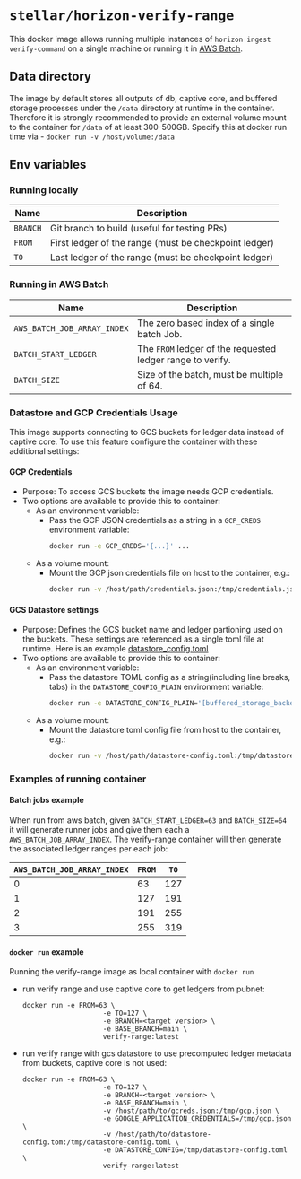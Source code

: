 # `stellar/horizon-verify-range`

This docker image allows running multiple instances of `horizon ingest verify-command` on a single machine or running it in [AWS Batch](https://aws.amazon.com/batch/).

## Data directory
The image by default stores all outputs of db, captive core, and buffered storage processes
under the `/data` directory at runtime in the container. Therefore it is strongly recommended
to provide an external volume mount to the container for `/data` of at least 300-500GB. Specify this at docker run time via - `docker run -v /host/volume:/data`

## Env variables

### Running locally

| Name     | Description                                           |
|----------|-------------------------------------------------------|
| `BRANCH` | Git branch to build (useful for testing PRs)          |
| `FROM`   | First ledger of the range (must be checkpoint ledger) |
| `TO`     | Last ledger of the range (must be checkpoint ledger)  |

### Running in AWS Batch

| Name                        | Description                                                          |
|-----------------------------|----------------------------------------------------------------------|
| `AWS_BATCH_JOB_ARRAY_INDEX` | The zero based index of a single batch Job.                          |
| `BATCH_START_LEDGER`        | The `FROM` ledger of the requested ledger range to verify.           |
| `BATCH_SIZE`                | Size of the batch, must be multiple of 64.                           |


### Datastore and GCP Credentials Usage

This image supports connecting to GCS buckets for ledger data instead of captive core. To use this feature configure the container with these additional settings:

#### GCP Credentials
- Purpose: To access GCS buckets the image needs GCP credentials.
- Two options are available to provide this to container:
  - As an environment variable:
    - Pass the GCP JSON credentials as a string in a `GCP_CREDS` environment variable:
      ```sh
      docker run -e GCP_CREDS='{...}' ...
      ```
  - As a volume mount:
    - Mount the GCP json credentials file on host to the container, e.g.:
      ```sh
      docker run -v /host/path/credentials.json:/tmp/credentials.json -e GOOGLE_APPLICATION_CREDENTIALS=/tmp/credentials.json ...
      ```

#### GCS Datastore settings
- Purpose: Defines the GCS bucket name and ledger partioning used on the buckets. These settings are referenced as a single toml file at runtime. Here is an example [datastore_config.toml](../../../galexie/config.example.toml)
- Two options are available to provide this to container:
  - As an environment variable:
    - Pass the datastore TOML config as a string(including line breaks, tabs) in the `DATASTORE_CONFIG_PLAIN` environment variable:
      ```sh
      docker run -e DATASTORE_CONFIG_PLAIN='[buffered_storage_backend_config]\nbuffer_size = 5\n ...'
      ```
  - As a volume mount:
    - Mount the datastore toml config file from host to the container, e.g.:
      ```sh
      docker run -v /host/path/datastore-config.toml:/tmp/datastore-config.toml -e DATASTORE_CONFIG=/tmp/datastore-config.toml
      ```

### Examples of running container

#### Batch jobs example
When run from aws batch, given `BATCH_START_LEDGER=63` and `BATCH_SIZE=64`
it will generate runner jobs and give them each a  `AWS_BATCH_JOB_ARRAY_INDEX`.
The verify-range container will then generate the associated ledger ranges per each job:

| `AWS_BATCH_JOB_ARRAY_INDEX` | `FROM` | `TO` |
|-----------------------------|--------|------|
| 0                           | 63     | 127  |
| 1                           | 127    | 191  |
| 2                           | 191    | 255  |
| 3                           | 255    | 319  |

#### `docker run` example
Running the verify-range image as local container with `docker run`
* run verify range and use captive core to get ledgers from pubnet:
  ```
  docker run -e FROM=63 \
                      -e TO=127 \
                      -e BRANCH=<target version> \
                      -e BASE_BRANCH=main \
                      verify-range:latest
  ```
* run verify range with gcs datastore to use precomputed ledger metadata from buckets, captive core is not used:
  ```
  docker run -e FROM=63 \
                      -e TO=127 \
                      -e BRANCH=<target version> \
                      -e BASE_BRANCH=main \
                      -v /host/path/to/gcreds.json:/tmp/gcp.json \
                      -e GOOGLE_APPLICATION_CREDENTIALS=/tmp/gcp.json \
                      -v /host/path/to/datastore-config.tom:/tmp/datastore-config.toml \
                      -e DATASTORE_CONFIG=/tmp/datastore-config.toml \
                      verify-range:latest
  ```

